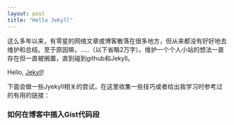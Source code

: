 ```yaml
---
layout: post
title: "Hello Jekyll"
---
```


这么多年以来，有零星的网络文章或博客散落在很多地方，但从来都没有好好地去维护和总结。至于原因嘛，.....（以下省略2万字）。维护一个个人小站的想法一直存在但一直被搁置，直到碰到github和Jekyll。

Hello, [Jekyll](https://github.com/mojombo/jekyll)!

下面会做一些Jyekyll相关的尝试，在这里收集一些技巧或者给出我学习时参考过的有用的链接：

### 如何在博客中插入Gist代码段

<script src="https://gist.github.com/3847880.js?file=countdown.rb"></script>

